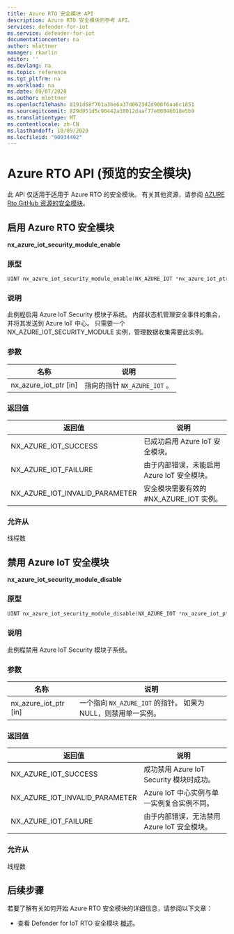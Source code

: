 ```yaml
---
title: Azure RTO 安全模块 API
description: Azure RTO 安全模块的参考 API。
services: defender-for-iot
ms.service: defender-for-iot
documentationcenter: na
author: mlottner
manager: rkarlin
editor: ''
ms.devlang: na
ms.topic: reference
ms.tgt_pltfrm: na
ms.workload: na
ms.date: 09/07/2020
ms.author: mlottner
ms.openlocfilehash: 8191d68f701a3be6a37d8623d2d900f6aa6c1851
ms.sourcegitcommit: 829d951d5c90442a38012daaf77e86046018e5b9
ms.translationtype: MT
ms.contentlocale: zh-CN
ms.lasthandoff: 10/09/2020
ms.locfileid: "90934492"
---
```

# <a name="security-module-for-azure-rtos-api-preview"></a>Azure RTO API (预览的安全模块) 

此 API 仅适用于适用于 Azure RTO 的安全模块。 有关其他资源，请参阅 [AZURE Rto GitHub 资源的安全模块](https://github.com/azure-rtos/azure-iot-preview/releases)。 

## <a name="enable-security-module-for-azure-rtos"></a>启用 Azure RTO 安全模块

**nx_azure_iot_security_module_enable**

### <a name="prototype"></a>原型

```c
UINT nx_azure_iot_security_module_enable(NX_AZURE_IOT *nx_azure_iot_ptr);
```

### <a name="description"></a>说明

此例程启用 Azure IoT Security 模块子系统。 内部状态机管理安全事件的集合，并将其发送到 Azure IoT 中心。 只需要一个 NX_AZURE_IOT_SECURITY_MODULE 实例，管理数据收集需要此实例。

### <a name="parameters"></a>参数

| 名称 | 说明 |
|---------|---------|
| nx_azure_iot_ptr [in]    | 指向的指针 `NX_AZURE_IOT` 。  |

### <a name="return-values"></a>返回值

|返回值  |说明 |
|---------|---------|
|NX_AZURE_IOT_SUCCESS|   已成功启用 Azure IoT 安全模块。     |
|NX_AZURE_IOT_FAILURE   |  由于内部错误，未能启用 Azure IoT 安全模块。    |
|NX_AZURE_IOT_INVALID_PARAMETER   |  安全模块需要有效的 #NX_AZURE_IOT 实例。      |

### <a name="allowed-from"></a>允许从

线程数

## <a name="disable-azure-iot-security-module"></a>禁用 Azure IoT 安全模块

**nx_azure_iot_security_module_disable**


### <a name="prototype"></a>原型

```c
UINT nx_azure_iot_security_module_disable(NX_AZURE_IOT *nx_azure_iot_ptr);
```

### <a name="description"></a>说明

此例程禁用 Azure IoT Security 模块子系统。

### <a name="parameters"></a>参数

| 名称 | 说明 |
|---------|---------|
| nx_azure_iot_ptr [in]    | 一个指向 `NX_AZURE_IOT` 的指针。 如果为 NULL，则禁用单一实例。 |

### <a name="return-values"></a>返回值

|返回值  |说明 |
|---------|---------|
|NX_AZURE_IOT_SUCCESS     |   成功禁用 Azure IoT Security 模块时成功。      |
|NX_AZURE_IOT_INVALID_PARAMETER   |  Azure IoT 中心实例与单一实例复合实例不同。       |
|NX_AZURE_IOT_FAILURE    |  由于内部错误，无法禁用 Azure IoT 安全模块。       |

### <a name="allowed-from"></a>允许从

线程数


## <a name="next-steps"></a>后续步骤

若要了解有关如何开始 Azure RTO 安全模块的详细信息，请参阅以下文章：

- 查看 Defender for IoT RTO 安全模块 [概述](iot-security-azure-rtos.md)。